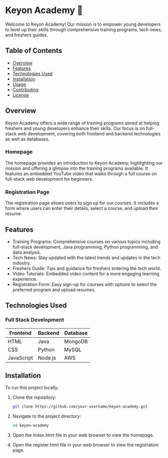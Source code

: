 # Keyon Academy 🚀

Welcome to Keyon Academy! Our mission is to empower young developers to level up their skills through comprehensive training programs, tech news, and freshers guides.

## Table of Contents

- [Overview](#overview)
- [Features](#features)
- [Technologies Used](#technologies-used)
- [Installation](#installation)
- [Usage](#usage)
- [Contributing](#contributing)
- [License](#license)

## Overview

Keyon Academy offers a wide range of training programs aimed at helping freshers and young developers enhance their skills. Our focus is on full-stack web development, covering both frontend and backend technologies as well as databases.

### Homepage

The homepage provides an introduction to Keyon Academy, highlighting our mission and offering a glimpse into the training programs available. It features an embedded YouTube video that walks through a full course on full-stack web development for beginners.

### Registration Page

The registration page allows users to sign up for our courses. It includes a form where users can enter their details, select a course, and upload their resume.

## Features

- Training Programs: Comprehensive courses on various topics including full-stack development, Java programming, Python programming, and data analysis.
- Tech News: Stay updated with the latest trends and updates in the tech industry.
- Freshers Guide: Tips and guidance for freshers entering the tech world.
- Video Tutorials: Embedded video content for a more engaging learning experience.
- Registration Form: Easy sign-up for courses with options to select the preferred program and upload resumes.

## Technologies Used

### Full Stack Development

| Frontend | Backend | Database |
|----------|---------|----------|
| HTML     | Java    | MongoDB  |
| CSS      | Python  | MySQL    |
| JavaScript | Node.js | AWS      |

## Installation

To run this project locally:

1. Clone the repository:
   ```sh
   git clone https://github.com/your-username/keyon-academy.git


2. Navigate to the project directory:
   ```sh
   cd keyon-academy

3. Open the index.html file in your web browser to view the homepage.

4. Open the register.html file in your web browser to view the registration page.
   

   


